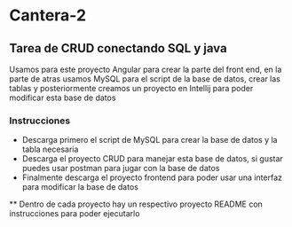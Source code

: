 # Cantera-2
## Tarea de CRUD conectando SQL y java

Usamos para este proyecto Angular para crear la parte del front end, en la parte de atras usamos MySQL para el script de la base de datos, crear las tablas y posteriormente creamos un proyecto en Intellij para poder modificar esta base de datos

### Instrucciones


- Descarga primero el script de MySQL para crear la base de datos y la tabla necesaria 
- Descarga el proyecto CRUD para manejar esta base de datos, si gustar puedes usar postman para jugar con la base de datos
- Finalmente descarga el proyecto frontend para poder usar una interfaz para modificar la base de datos

** Dentro de cada proyecto hay un respectivo proyecto README con instrucciones para poder ejecutarlo 
